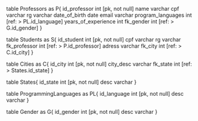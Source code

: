 table Professors as P{
  id_professor int [pk, not null]
  name varchar
  cpf varchar
  rg varchar
  date_of_birth date
  email varchar
  program_languages int [ref: > PL.id_language]
  years_of_experience int
  fk_gender int [ref: > G.id_gender]
}

table Students as S{
  id_student int [pk, not null]
  cpf varchar
  rg varchar
  fk_professor int [ref: > P.id_professor]
  adress varchar
  fk_city int [ref: > C.id_city]
}

table Cities as C{
  id_city int [pk, not null]
  city_desc varchar
  fk_state int [ref: > States.id_state]
}

table States{
  id_state int [pk, not null]
  desc varchar
}

table ProgrammingLanguages as PL{
  id_language int [pk, not null]
  desc varchar
}

table Gender as G{
  id_gender int [pk, not null]
  desc varchar
}